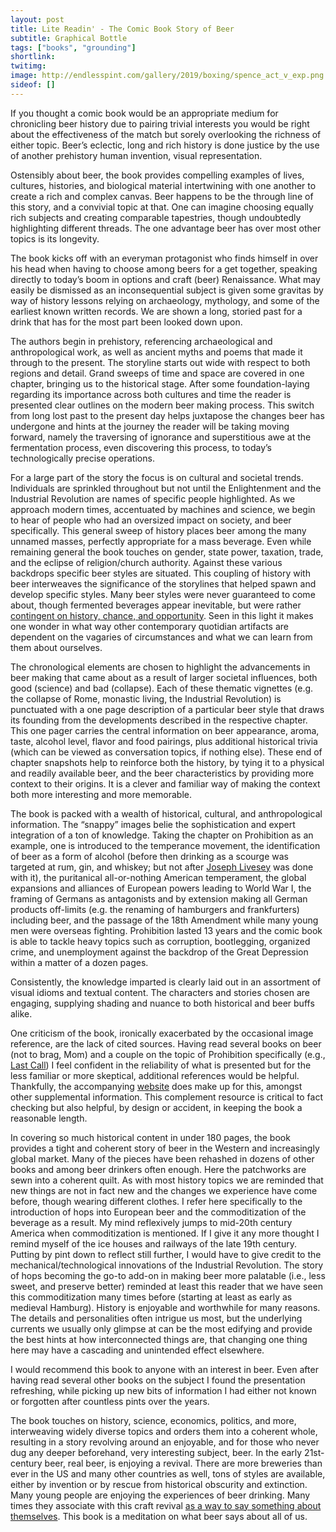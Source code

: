 ```yaml
---
layout: post
title: Lite Readin' - The Comic Book Story of Beer
subtitle: Graphical Bottle 
tags: ["books", "grounding"]
shortlink: 
twitimg: 
image: http://endlesspint.com/gallery/2019/boxing/spence_act_v_exp.png
sideof: []
---
```



If you thought a comic book would be an appropriate medium for chronicling beer history due to pairing trivial interests you would be right about the effectiveness of the match but sorely overlooking the richness of either topic. Beer’s eclectic, long and rich history is done justice by the use of another prehistory human invention, visual representation. 

Ostensibly about beer, the book provides compelling examples of lives, cultures, histories, and biological material intertwining with one another to create a rich and complex canvas. Beer happens to be the through line of this story, and a convivial topic at that. One can imagine choosing equally rich subjects and creating comparable tapestries, though undoubtedly highlighting different threads. The one advantage beer has over most other topics is its longevity. 

The book kicks off with an everyman protagonist who finds himself in over his head when having to choose among beers for a get together, speaking directly to today’s boom in options and craft (beer) Renaissance. What may easily be dismissed as an inconsequential subject is given some gravitas by way of history lessons relying on archaeology, mythology, and some of the earliest known written records. We are shown a long, storied past for a drink that has for the most part been looked down upon. 

The authors begin in prehistory, referencing archaeological and anthropological work, as well as ancient myths and poems that made it through to the present. The storyline starts out wide with respect to both regions and detail. Grand sweeps of time and space are covered in one chapter, bringing us to the historical stage. 
After some foundation-laying regarding its importance across both cultures and time the reader is presented clear outlines on the modern beer making process. This switch from long lost past to the present day helps juxtapose the changes beer has undergone and hints at the journey the reader will be taking moving forward, namely the traversing of ignorance and superstitious awe at the fermentation process, even discovering this process, to today’s technologically precise operations.


For a large part of the story the focus is on cultural and societal trends. Individuals are sprinkled throughout but not until the Enlightenment and the Industrial Revolution are names of specific people highlighted. As we approach modern times, accentuated by machines and science, we begin to hear of people who had an oversized impact on society, and beer specifically. This general sweep of history places beer among the many unnamed masses, perfectly appropriate for a mass beverage. Even while remaining general the book touches on gender, state power, taxation, trade, and the eclipse of religion/church authority. Against these various backdrops specific beer styles are situated. This coupling of history with beer interweaves the significance of the storylines that helped spawn and develop specific styles. Many beer styles were never guaranteed to come about, though fermented beverages appear inevitable, but were rather [contingent on history, chance, and opportunity](http://endlesspint.com/2017-09-01-MxSxFx013-Existentialism-Of-IPA/). Seen in this light it makes one wonder in what way other contemporary quotidian artifacts are dependent on the vagaries of circumstances and what we can learn from them about ourselves.

The chronological elements are chosen to highlight the advancements in beer making that came about as a result of larger societal influences, both good (science) and bad (collapse). Each of these thematic vignettes (e.g. the collapse of Rome, monastic living, the Industrial Revolution) is punctuated with a one page description of a particular beer style that draws its founding from the developments described in the respective chapter. This one pager carries the central information on beer appearance, aroma, taste, alcohol level, flavor and food pairings, plus additional historical trivia (which can be viewed as conversation topics, if nothing else). These end of chapter snapshots help to reinforce both the history, by tying it to a physical and readily available beer, and the beer characteristics by providing more context to their origins. It is a clever and familiar way of making the context both more interesting and more memorable. 

The book is packed with a wealth of historical, cultural, and anthropological information. The “snappy” images belie the sophistication and expert integration of a ton of knowledge. Taking the chapter on Prohibition as an example, one is introduced to the temperance movement, the identification of beer as a form of alcohol (before then drinking as a scourge was targeted at rum, gin, and whiskey; but not after [Joseph Livesey](https://en.wikipedia.org/wiki/Joseph_Livesey) was done with it), the puritanical all-or-nothing American temperament, the global expansions and alliances of European powers leading to World War I, the framing of Germans as antagonists and by extension making all German products off-limits (e.g. the renaming of hamburgers and frankfurters) including beer, and the passage of the 18th Amendment while many young men were overseas fighting. Prohibition lasted 13 years and the comic book is able to tackle heavy topics such as corruption, bootlegging, organized crime, and unemployment against the backdrop of the Great Depression within a matter of a dozen pages. 

Consistently, the knowledge imparted is clearly laid out in an assortment of visual idioms and textual content. The characters and stories chosen are engaging, supplying shading and nuance to both historical and beer buffs alike.

One criticism of the book, ironically exacerbated by the occasional image reference, are the lack of cited sources. Having read several books on beer (not to brag, Mom) and a couple on the topic of Prohibition specifically (e.g., [Last Call](https://www.nytimes.com/2010/05/23/books/review/Oshinsky-t.html)) I feel confident in the reliability of what is presented but for the less familiar or more skeptical, additional references would be helpful. Thankfully, the accompanying [website](http://www.thecomicbookstoryofbeer.com/notes-for-introduction-chapter-1/) does make up for this, amongst other supplemental information. This complement resource is critical to fact checking but also helpful, by design or accident, in keeping the book a reasonable length.

In covering so much historical content in under 180 pages, the book provides a tight and coherent story of beer in the Western and increasingly global market. Many of the pieces have been rehashed in dozens of other books and among beer drinkers often enough. Here the patchworks are sewn into a coherent quilt. As with most history topics we are reminded that new things are not in fact new and the changes we experience have come before, though wearing different clothes. I refer here specifically to the introduction of hops into European beer and the commoditization of the beverage as a result. My mind reflexively jumps to mid-20th century America when commoditization is mentioned. If I give it any more thought I remind myself of the ice houses and railways of the late 19th century. Putting by pint down to reflect still further, I would have to give credit to the mechanical/technological innovations of the Industrial Revolution. The story of hops becoming the go-to add-on in making beer more palatable (i.e., less sweet, and preserve better) reminded at least this reader that we have seen this commoditization many times before (starting at least as early as medieval Hamburg). History is enjoyable and worthwhile for many reasons. The details and personalities often intrigue us most, but the underlying currents we usually only glimpse at can be the most edifying and provide the best hints at how interconnected things are, that changing one thing here may have a cascading and unintended effect elsewhere.

I would recommend this book to anyone with an interest in beer. Even after having read several other books on the subject I found the presentation refreshing, while picking up new bits of information I had either not known or forgotten after countless pints over the years. 

The book touches on history, science, economics, politics, and more, interweaving widely diverse topics and orders them into a coherent whole, resulting in a story revolving around an enjoyable, and for those who never dug any deeper beforehand, very interesting subject, beer. In the early 21st-century beer, real beer, is enjoying a revival. There are more breweries than ever in the US and many other countries as well, tons of styles are available, either by invention or by rescue from historical obscurity and extinction. Many young people are enjoying the experiences of beer drinking. Many times they associate with this craft revival [as a way to say something about themselves](http://endlesspint.com/2017-10-19-MxSxFx016-Craft-Beer-And-Its-Latent-Discontents/). This book is a meditation on what beer says about all of us.
